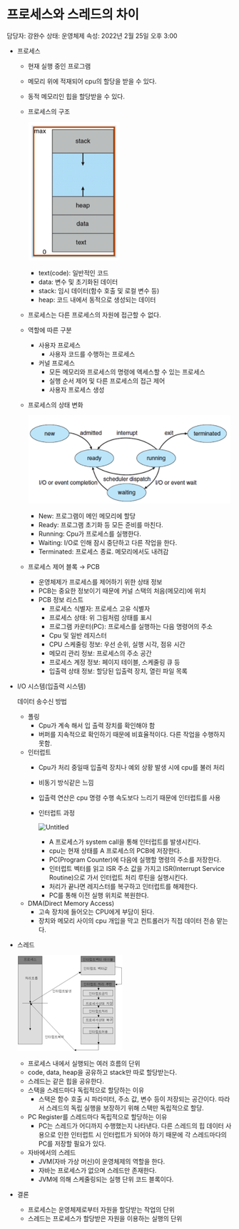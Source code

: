 # 프로세스와 스레드의 차이

담당자: 강완수
상태: 운영체제
속성: 2022년 2월 25일 오후 3:00

- 프로세스
    - 현재 실행 중인 프로그램
    - 메모리 위에 적재되어 cpu의 할당을 받을 수 있다.
    - 동적 메모리인 힙을 할당받을 수 있다.
    - 프로세스의 구조
        
        ![Screen Shot 2022-02-25 at 20.32.29 PM.png](img/img_4.png)
        
        - text(code): 일반적인 코드
        - data: 변수 및 초기화된 데이터
        - stack: 임시 데이터(함수 호출 및 로컬 변수 등)
        - heap: 코드 내에서 동적으로 생성되는 데이터
    - 프로세스는 다른 프로세스의 자원에 접근할 수 없다.
    - 역할에 따른 구분
        - 사용자 프로세스
            - 사용자 코드를 수행하는 프로세스
        - 커널 프로세스
            - 모든 메모리와 프로세스의 명령에 액세스할 수 있는 프로세스
            - 실행 순서 제어 및 다른 프로세스의 접근 제어
            - 사용자 프로세스 생성
    - 프로세스의 상태 변화
        
        ![Screen Shot 2022-02-25 at 20.39.26 PM.png](img/img_5.png)
        
        - New: 프로그램이 메인 메모리에 할당
        - Ready: 프로그램 초기화 등 모든 준비를 마친다.
        - Running: Cpu가 프로세스를 실행한다.
        - Waiting: I/O로 인해 잠시 중단하고 다른 작업을 한다.
        - Terminated: 프로세스 종료. 메모리에서도 내려감
    - 프로세스 제어 블록 → PCB
        - 운영체제가 프로세스를 제어하기 위한 상태 정보
        - PCB는 중요한 정보이기 때문에 커널 스택의 처음(메모리)에 위치
        - PCB 정보 리스트
            - 프로세스 식별자: 프로세스 고유 식별자
            - 프로세스 상태: 위 그림처럼 상태를 표시
            - 프로그램 카운터(PC): 프로세스를 실행하는 다음 명령어의 주소
            - Cpu 및 일반 레지스터
            - CPU 스케줄링 정보: 우선 순위, 실행 시각, 점유 시간
            - 메모리 관리 정보: 프로세스의 주소 공간
            - 프로세스 계정 정보: 페이지 테이블, 스케줄링 큐 등
            - 입출력 상태 정보: 할당된 입출력 장치, 열린 파일 목록

- I/O 시스템(입출력 시스템)
    
    데이터 송수신 방법
    
    - 폴링
        - Cpu가 계속 해서 입 출력 장치를 확인해야 함
        - 버퍼를 지속적으로 확인하기 때문에 비효율적이다. 다른 작업을 수행하지 못함.
    - 인터럽트
        - Cpu가 처리 중일때 입출력 장치나 예외 상황 발생 시에 cpu를 불러 처리
        - 비동기 방식같은 느낌
        - 입출력 연산은 cpu 명령 수행 속도보다 느리기 때문에 인터럽트를 사용
        - 인터럽트 과정
            
            ![Untitled](img/img_4.pngimg/img_6.png)
            
            - A 프로세스가 system call을 통해 인터럽트를 발생시킨다.
            - cpu는 현재 상태를 A 프로세스의 PCB에 저장한다.
            - PC(Program Counter)에 다음에 실행할 명령의 주소를 저장한다.
            - 인터럽트 벡터를 읽고 ISR 주소 값을 가지고 ISR(Interrupt Service Routine)으로 가서 인터럽트 처리 루틴을 실행시킨다.
            - 처리가 끝나면 레지스터를 복구하고 인터럽트를 해제한다.
            - PC를 통해 이전 실행 위치로 복원한다.
    - DMA(Direct Memory Access)
        - 고속 장치에 들어오는 CPU에게 부담이 된다.
        - 장치와 메모리 사이의 cpu 개입을 막고 컨트롤러가 직접 데이터 전송 맡는다.

- 스레드
    
    ![Screen Shot 2022-02-25 at 21.18.34 PM.png](img/img_7.png)
    
    - 프로세스 내에서 실행되는 여러 흐름의 단위
    - code, data, heap을 공유하고 stack만 따로 할당받는다.
    - 스레드는 같은 힙을 공유한다.
    - 스택을 스레드마다 독립적으로 할당하는 이유
        - 스택은 함수 호출 시 파라미터, 주소 값, 변수 등이 저장되는 공간이다. 따라서 스레드의 독립 실행을 보장하기 위해 스택만 독립적으로 할당.
    - PC Register를 스레드마다 독립적으로 할당하는 이유
        - PC는 스레드가 어디까지 수행했는지 나타낸다. 다른 스레드의 힙 데이터 사용으로 인한 인터럽트 시 인터럽트가 되어야 하기 때문에 각 스레드마다의 PC를 저장할 필요가 있다.
    - 자바에서의 스레드
        - JVM(자바 가상 머신)이 운영체제의 역할을 한다.
        - 자바는 프로세스가 없으며 스레드만 존재한다.
        - JVM에 의해 스케줄링되는 실행 단위 코드 블록이다.
- 결론
    - 프로세스는 운영체제로부터 자원을 할당받는 작업의 단위
    - 스레드는 프로세스가 할당받은 자원을 이용하는 실행의 단위